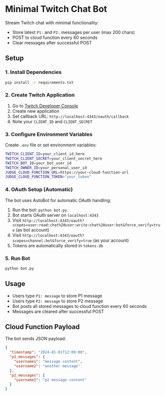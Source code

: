 # Minimal Twitch Chat Bot

Stream Twitch chat with minimal functionality:
- Store latest `P1:` and `P2:` messages per user (max 200 chars)
- POST to cloud function every 60 seconds
- Clear messages after successful POST

## Setup

### 1. Install Dependencies
```bash
pip install -r requirements.txt
```

### 2. Create Twitch Application
1. Go to [Twitch Developer Console](https://dev.twitch.tv/console)
2. Create new application
3. Set callback URL: `http://localhost:4343/oauth/callback`
4. Note your `CLIENT_ID` and `CLIENT_SECRET`

### 3. Configure Environment Variables
Create `.env` file or set environment variables:
```bash
TWITCH_CLIENT_ID=your_client_id_here
TWITCH_CLIENT_SECRET=your_client_secret_here
TWITCH_BOT_ID=your_bot_user_id
TWITCH_OWNER_ID=your_personal_user_id
JUDGE_CLOUD_FUNCTION_URL=https://your-cloud-function-url
JUDGE_CLOUD_FUNCTION_TOKEN="your_token"
```

### 4. OAuth Setup (Automatic)
The bot uses AutoBot for automatic OAuth handling:
1. Run the bot: `python bot.py`
2. Bot starts OAuth server on `localhost:4343`
3. Visit `http://localhost:4343/oauth?scopes=user:read:chat%20user:write:chat%20user:bot&force_verify=true` (as bot account)
4. Visit `http://localhost:4343/oauth?scopes=channel:bot&force_verify=true` (as your account)
5. Tokens are automatically stored in `tokens.db`

### 5. Run Bot
```bash
python bot.py
```
## Usage

- Users type `P1: message` to store P1 message
- Users type `P2: message` to store P2 message
- Bot posts all stored messages to cloud function every 60 seconds
- Messages are cleared after successful POST

## Cloud Function Payload

The bot sends JSON payload:
```json
{
  "timestamp": "2024-01-01T12:00:00",
  "p1_messages": {
    "username1": "message content",
    "username2": "another message"
  },
  "p2_messages": {
    "username1": "p2 message content"
  }
}
```

